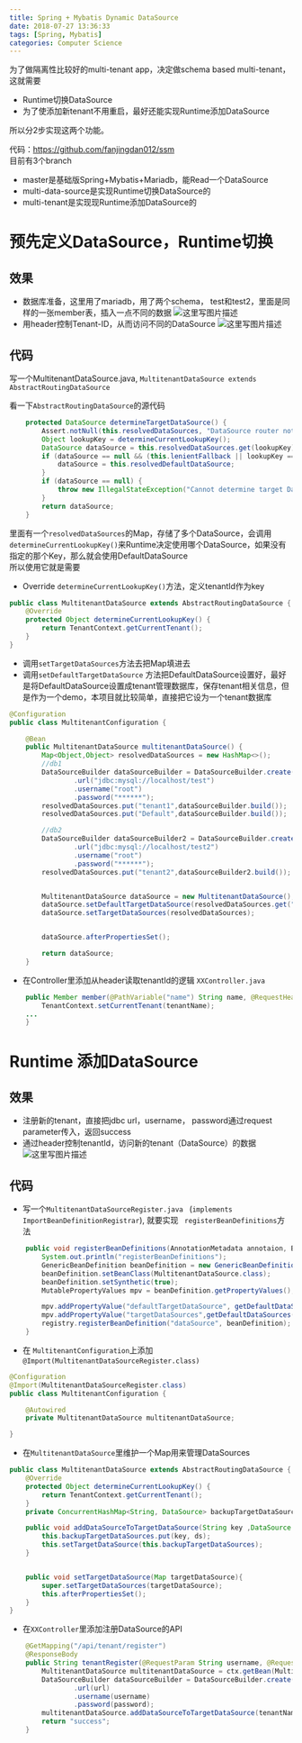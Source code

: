 ```yaml
---
title: Spring + Mybatis Dynamic DataSource
date: 2018-07-27 13:36:33
tags: [Spring, Mybatis]
categories: Computer Science
---
```

为了做隔离性比较好的multi-tenant app，决定做schema based multi-tenant，这就需要
- Runtime切换DataSource
- 为了使添加新tenant不用重启，最好还能实现Runtime添加DataSource  

所以分2步实现这两个功能。  

代码：https://github.com/fanjingdan012/ssm  
目前有3个branch
- master是基础版Spring+Mybatis+Mariadb，能Read一个DataSource
- multi-data-source是实现Runtime切换DataSource的
- multi-tenant是实现现Runtime添加DataSource的  

# 预先定义DataSource，Runtime切换

## 效果
- 数据库准备，这里用了mariadb，用了两个schema， test和test2，里面是同样的一张member表，插入一点不同的数据
![这里写图片描述](https://img-blog.csdn.net/201807231521545?watermark/2/text/aHR0cHM6Ly9ibG9nLmNzZG4ubmV0L2ZhbmppbmdkYW4=/font/5a6L5L2T/fontsize/400/fill/I0JBQkFCMA==/dissolve/70)
- 用header控制Tenant-ID，从而访问不同的DataSource
![这里写图片描述](https://img-blog.csdn.net/20180723152505201?watermark/2/text/aHR0cHM6Ly9ibG9nLmNzZG4ubmV0L2ZhbmppbmdkYW4=/font/5a6L5L2T/fontsize/400/fill/I0JBQkFCMA==/dissolve/70)
## 代码
写一个MultitenantDataSource.java, `MultitenantDataSource extends AbstractRoutingDataSource`  

看一下`AbstractRoutingDataSource`的源代码
```java
	protected DataSource determineTargetDataSource() {
		Assert.notNull(this.resolvedDataSources, "DataSource router not initialized");
		Object lookupKey = determineCurrentLookupKey();
		DataSource dataSource = this.resolvedDataSources.get(lookupKey);
		if (dataSource == null && (this.lenientFallback || lookupKey == null)) {
			dataSource = this.resolvedDefaultDataSource;
		}
		if (dataSource == null) {
			throw new IllegalStateException("Cannot determine target DataSource for lookup key [" + lookupKey + "]");
		}
		return dataSource;
	}
```
里面有一个`resolvedDataSources`的Map，存储了多个DataSource，会调用`determineCurrentLookupKey()`来Runtime决定使用哪个DataSource，如果没有指定的那个Key，那么就会使用DefaultDataSource  
所以使用它就是需要
- Override `determineCurrentLookupKey()`方法，定义tenantId作为key
```java
public class MultitenantDataSource extends AbstractRoutingDataSource {
    @Override
    protected Object determineCurrentLookupKey() {
        return TenantContext.getCurrentTenant();
    }
}
```
- 调用`setTargetDataSources`方法去把Map填进去
- 调用`setDefaultTargetDataSource` 方法把DefaultDataSource设置好，最好是将DefaultDataSource设置成tenant管理数据库，保存tenant相关信息，但是作为一个demo，本项目就比较简单，直接把它设为一个tenant数据库
```java
@Configuration
public class MultitenantConfiguration {

    @Bean
    public MultitenantDataSource multitenantDataSource() {
        Map<Object,Object> resolvedDataSources = new HashMap<>();
        //db1
        DataSourceBuilder dataSourceBuilder = DataSourceBuilder.create()
                .url("jdbc:mysql://localhost/test")
                .username("root")
                .password("******");
        resolvedDataSources.put("tenant1",dataSourceBuilder.build());
        resolvedDataSources.put("Default",dataSourceBuilder.build());

        //db2
        DataSourceBuilder dataSourceBuilder2 = DataSourceBuilder.create()
                .url("jdbc:mysql://localhost/test2")
                .username("root")
                .password("******");
        resolvedDataSources.put("tenant2",dataSourceBuilder2.build());


        MultitenantDataSource dataSource = new MultitenantDataSource();
        dataSource.setDefaultTargetDataSource(resolvedDataSources.get("Default"));
        dataSource.setTargetDataSources(resolvedDataSources);


        dataSource.afterPropertiesSet();

        return dataSource;
    }

```
- 在Controller里添加从header读取tenantId的逻辑
`XXController.java`
```java
	public Member member(@PathVariable("name") String name, @RequestHeader("X-TenantID") String tenantName){
		TenantContext.setCurrentTenant(tenantName);
	...
	}
```


# Runtime 添加DataSource

## 效果
- 注册新的tenant，直接把jdbc url，username， password通过request parameter传入，返回success
- 通过header控制tenantId，访问新的tenant（DataSource）的数据
![这里写图片描述](https://img-blog.csdn.net/20180723152120781?watermark/2/text/aHR0cHM6Ly9ibG9nLmNzZG4ubmV0L2ZhbmppbmdkYW4=/font/5a6L5L2T/fontsize/400/fill/I0JBQkFCMA==/dissolve/70)
## 代码
- 写一个`MultitenantDataSourceRegister.java ` (`implements ImportBeanDefinitionRegistrar`), 就要实现 ` registerBeanDefinitions`方法 
```java
    public void registerBeanDefinitions(AnnotationMetadata annotaion, BeanDefinitionRegistry registry) {
        System.out.println("registerBeanDefinitions");
        GenericBeanDefinition beanDefinition = new GenericBeanDefinition();
        beanDefinition.setBeanClass(MultitenantDataSource.class);
        beanDefinition.setSynthetic(true);
        MutablePropertyValues mpv = beanDefinition.getPropertyValues();

        mpv.addPropertyValue("defaultTargetDataSource", getDefaultDataSources().get("Default"));
        mpv.addPropertyValue("targetDataSources",getDefaultDataSources());
        registry.registerBeanDefinition("dataSource", beanDefinition);
    }
```
- 在 `MultitenantConfiguration`上添加`@Import(MultitenantDataSourceRegister.class)`
```java
@Configuration
@Import(MultitenantDataSourceRegister.class)
public class MultitenantConfiguration {

    @Autowired
    private MultitenantDataSource multitenantDataSource;

}
```
- 在`MultitenantDataSource`里维护一个Map用来管理DataSources
```java
public class MultitenantDataSource extends AbstractRoutingDataSource {
    @Override
    protected Object determineCurrentLookupKey() {
        return TenantContext.getCurrentTenant();
    }
    private ConcurrentHashMap<String, DataSource> backupTargetDataSources = new ConcurrentHashMap<>();

    public void addDataSourceToTargetDataSource(String key ,DataSource ds){
        this.backupTargetDataSources.put(key, ds);
        this.setTargetDataSource(this.backupTargetDataSources);
    }


    public void setTargetDataSource(Map targetDataSource){
        super.setTargetDataSources(targetDataSource);
        this.afterPropertiesSet();
    }
}
```
- 在`XXController`里添加注册DataSource的API
```java
	@GetMapping("/api/tenant/register")
	@ResponseBody
	public String tenantRegister(@RequestParam String username, @RequestParam String password, @RequestParam String url, @RequestParam String tenantName) {
		MultitenantDataSource multitenantDataSource = ctx.getBean(MultitenantDataSource.class);
		DataSourceBuilder dataSourceBuilder = DataSourceBuilder.create()
				.url(url)
				.username(username)
				.password(password);
		multitenantDataSource.addDataSourceToTargetDataSource(tenantName, dataSourceBuilder.build());
		return "success";
	}
```